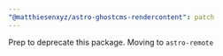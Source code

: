 ```yaml
---
"@matthiesenxyz/astro-ghostcms-rendercontent": patch
---
```


Prep to deprecate this package. Moving to `astro-remote`
